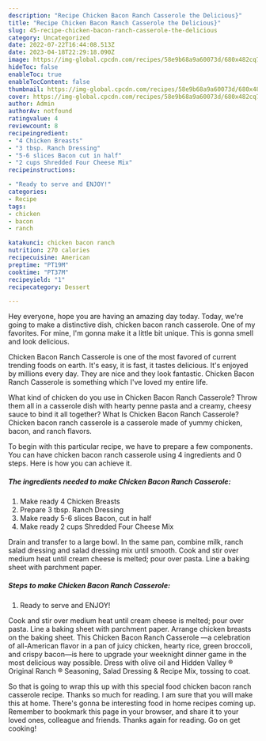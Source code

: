 ```yaml
---
description: "Recipe Chicken Bacon Ranch Casserole the Delicious}"
title: "Recipe Chicken Bacon Ranch Casserole the Delicious}"
slug: 45-recipe-chicken-bacon-ranch-casserole-the-delicious
category: Uncategorized
date: 2022-07-22T16:44:08.513Z
date: 2023-04-18T22:29:18.090Z
image: https://img-global.cpcdn.com/recipes/58e9b68a9a60073d/680x482cq70/chicken-bacon-ranch-casserole-recipe-main-photo.jpg
hideToc: false
enableToc: true
enableTocContent: false
thumbnail: https://img-global.cpcdn.com/recipes/58e9b68a9a60073d/680x482cq70/chicken-bacon-ranch-casserole-recipe-main-photo.jpg
cover: https://img-global.cpcdn.com/recipes/58e9b68a9a60073d/680x482cq70/chicken-bacon-ranch-casserole-recipe-main-photo.jpg
author: Admin
authorAv: notfound
ratingvalue: 4
reviewcount: 8
recipeingredient:
- "4 Chicken Breasts"
- "3 tbsp. Ranch Dressing"
- "5-6 slices Bacon cut in half"
- "2 cups Shredded Four Cheese Mix"
recipeinstructions:

- "Ready to serve and ENJOY!"
categories:
- Recipe
tags:
- chicken
- bacon
- ranch

katakunci: chicken bacon ranch 
nutrition: 270 calories
recipecuisine: American
preptime: "PT19M"
cooktime: "PT37M"
recipeyield: "1"
recipecategory: Dessert

---
```



Hey everyone, hope you are having an amazing day today. Today, we're going to make a distinctive dish, chicken bacon ranch casserole. One of my favorites. For mine, I'm gonna make it a little bit unique. This is gonna smell and look delicious.

Chicken Bacon Ranch Casserole is one of the most favored of current trending foods on earth. It's easy, it is fast, it tastes delicious. It's enjoyed by millions every day. They are nice and they look fantastic. Chicken Bacon Ranch Casserole is something which I've loved my entire life.

What kind of chicken do you use in Chicken Bacon Ranch Casserole? Throw them all in a casserole dish with hearty penne pasta and a creamy, cheesy sauce to bind it all together? What Is Chicken Bacon Ranch Casserole? Chicken bacon ranch casserole is a casserole made of yummy chicken, bacon, and ranch flavors.


To begin with this particular recipe, we have to prepare a few components. You can have chicken bacon ranch casserole using 4 ingredients and 0 steps. Here is how you can achieve it.

<!--inarticleads1-->

##### The ingredients needed to make Chicken Bacon Ranch Casserole:

1. Make ready 4 Chicken Breasts
1. Prepare 3 tbsp. Ranch Dressing
1. Make ready 5-6 slices Bacon, cut in half
1. Make ready 2 cups Shredded Four Cheese Mix


Drain and transfer to a large bowl. In the same pan, combine milk, ranch salad dressing and salad dressing mix until smooth. Cook and stir over medium heat until cream cheese is melted; pour over pasta. Line a baking sheet with parchment paper. 

<!--inarticleads2-->

##### Steps to make Chicken Bacon Ranch Casserole:


1. Ready to serve and ENJOY!

Cook and stir over medium heat until cream cheese is melted; pour over pasta. Line a baking sheet with parchment paper. Arrange chicken breasts on the baking sheet. This Chicken Bacon Ranch Casserole —a celebration of all-American flavor in a pan of juicy chicken, hearty rice, green broccoli, and crispy bacon—is here to upgrade your weeknight dinner game in the most delicious way possible. Dress with olive oil and Hidden Valley ® Original Ranch ® Seasoning, Salad Dressing &amp; Recipe Mix, tossing to coat. 

So that is going to wrap this up with this special food chicken bacon ranch casserole recipe. Thanks so much for reading. I am sure that you will make this at home. There's gonna be interesting food in home recipes coming up. Remember to bookmark this page in your browser, and share it to your loved ones, colleague and friends. Thanks again for reading. Go on get cooking!
